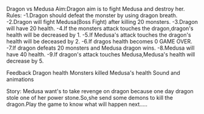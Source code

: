 Dragon vs Medusa
Aim:Dragon aim is to fight Medusa and destroy her.
Rules:
    -1.Dragon should defeat the monster by using dragon breath.
    -2.Dragon will fight Medusa(Boss Fight) after killing 20 monsters.
    -3.Dragon will have 20 health.
    -4.If the monsters attack touches the dragon,dragon's health will be decreased by 1.
    -5.If Medusa's attack touches the dragon's health will be deceased by 2.
    -6.If dragos health becomes 0 GAME OVER.
    -7.If dragon defeats 20 monsters and Medusa dragon wins.
    -8.Medusa will have 40 health.
    -9.If dragon's attack touches Medusa,Medusa's health will decrease by 5.
    
Feedback
    Dragon health
    Monsters killed
    Medusa's health
    Sound and animations

Story:
    Medusa want's to take revenge on dragon because one day dragon stole one of her power stone.So,she send some demons to kill the dragon.Play the game to know what will happen next.....